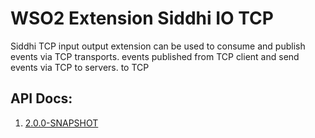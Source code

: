# WSO2 Extension Siddhi IO TCP

Siddhi TCP input output extension can be used to consume and publish events via TCP transports. events published from TCP client and send events via TCP to servers. to TCP  

## API Docs:

1. <a href="./api/2.0.0-SNAPSHOT">2.0.0-SNAPSHOT</a>
